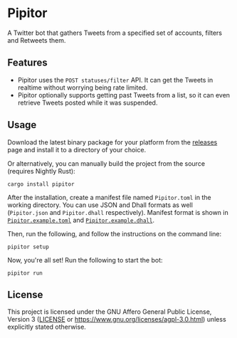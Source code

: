 # Pipitor

A Twitter bot that gathers Tweets from a specified set of accounts, filters and Retweets them.

## Features

- Pipitor uses the `POST statuses/filter` API. It can get the Tweets in realtime without worrying being rate limited.
- Pipitor optionally supports getting past Tweets from a list, so it can even retrieve Tweets posted while it was suspended.

## Usage

Download the latest binary package for your platform from the [releases](https://github.com/tesaguri/pipitor/releases) page
and install it to a directory of your choice.

Or alternatively, you can manually build the project from the source (requires Nightly Rust):

```shell
cargo install pipitor
```

After the installation, create a manifest file named `Pipitor.toml` in the working directory.
You can use JSON and Dhall formats as well (`Pipitor.json` and `Pipitor.dhall` respectively).
Manifest format is shown in [`Pipitor.example.toml`](Pipitor.example.toml) and [`Pipitor.example.dhall`](Pipitor.example.dhall).

Then, run the following, and follow the instructions on the command line:

```shell
pipitor setup
```

Now, you're all set! Run the following to start the bot:

```shell
pipitor run
```

## License

This project is licensed under the GNU Affero General Public License, Version 3
([LICENSE](LICENSE) or https://www.gnu.org/licenses/agpl-3.0.html) unless explicitly stated otherwise.
